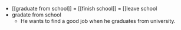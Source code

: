 - [[graduate from school]] = [[finish school]] = [[leave school
- gradate from school
	- He wants to find a good job when he graduates from university.
